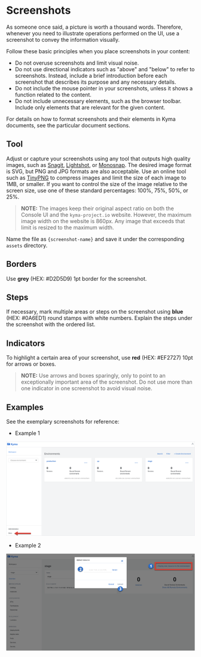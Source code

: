 # Screenshots

As someone once said, a picture is worth a thousand words. Therefore, whenever you need to illustrate operations performed on the UI, use a screenshot to convey the information visually.

Follow these basic principles when you place screenshots in your content:
- Do not overuse screenshots and limit visual noise.
- Do not use directional indicators such as "above" and "below" to refer to screenshots. Instead, include a brief introduction before each screenshot that describes its purpose and any necessary details.
- Do not include the mouse pointer in your screenshots, unless it shows a function related to the content.
- Do not include unnecessary elements, such as the browser toolbar. Include only elements that are relevant for the given content.

For details on how to format screenshots and their elements in Kyma documents, see the particular document sections.

## Tool

Adjust or capture your screenshots using any tool that outputs high quality images, such as [Snagit](https://www.techsmith.com/screen-capture.html), [Lightshot](https://app.prntscr.com), or [Monosnap](https://www.monosnap.com/welcome). The desired image format is SVG, but PNG and JPG formats are also acceptable.
Use an online tool such as [TinyPNG](https://tinypng.com/) to compress images and limit the size of each image to 1MB, or smaller.
If you want to control the size of the image relative to the screen size, use one of these standard percentages: 100%, 75%, 50%, or 25%.

>**NOTE:** The images keep their original aspect ratio on both the Console UI and the `kyma-project.io` website. However, the maximum image width on the website is 860px. Any image that exceeds that limit is resized to the maximum width. 

Name the file as `{screenshot-name}` and save it under the corresponding `assets` directory.

## Borders

Use **grey** (HEX: #D2D5D9) 1pt border for the screenshot.

## Steps

If necessary, mark multiple areas or steps on the screenshot using **blue** (HEX: #0A6ED1) round stamps with white numbers.
Explain the steps under the screenshot with the ordered list.

## Indicators

To highlight a certain area of your screenshot, use **red** (HEX: #EF2727) 10pt for arrows or boxes.

> **NOTE:** Use arrows and boxes sparingly, only to point to an exceptionally important area of the screenshot. Do not use more than one indicator in one screenshot to avoid visual noise.

## Examples

See the exemplary screenshots for reference:

* Example 1

![Example 1](../../assets/screenshot-example1.png)

* Example 2

![Example 2](../../assets/screenshot-example2.png)
